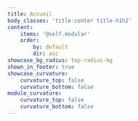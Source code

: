 ```yaml
---
title: Accueil
body_classes: 'title-center title-h1h2'
content:
    items: '@self.modular'
    order:
        by: default
        dir: asc
showcase_bg_radius: top-radius-bg
shown_in_footer: true
showcase_curvature:
    curvature_top: false
    curvature_bottom: false
module_curvature:
    curvature_top: false
    curvature_bottom: false
---
```


